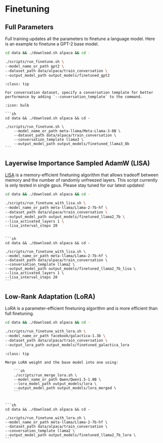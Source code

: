 # Finetuning 

## Full Parameters

Full training updates all the parameters to finetune a language model.
Here is an example to finetune a GPT-2 base model.

```sh
cd data && ./download.sh alpaca && cd -

./scripts/run_finetune.sh \
--model_name_or_path gpt2 \
--dataset_path data/alpaca/train_conversation \
--output_model_path output_models/finetuned_gpt2
```

```{admonition} Conversation Template
:class: tip

For conversation dataset, specify a conversation template for better performance by adding `--conversation_template` to the command.  
```

````{dropdown} Llama-3-8B conversation dataset example
:icon: bulb

```sh
cd data && ./download.sh alpaca && cd -

./scripts/run_finetune.sh \
    --model_name_or_path meta-llama/Meta-Llama-3-8B \
    --dataset_path data/alpaca/train_conversation \
    --conversation_template llama3 \
    --output_model_path output_models/finetuned_llama3_8b
```

````


## Layerwise Importance Sampled AdamW (LISA)

[LISA](https://arxiv.org/abs/2403.17919) is a memory-efficient finetuning algorithm that allows tradeoff between memory and the number of randomly unfreezed layers. This script currently is only tested in single gpus. Please stay tuned for our latest updates!

```sh
cd data && ./download.sh alpaca && cd -

./scripts/run_finetune_with_lisa.sh \
--model_name_or_path meta-llama/Llama-2-7b-hf \
--dataset_path data/alpaca/train_conversation \
--output_model_path output_models/finetuned_llama2_7b \
--lisa_activated_layers 1 \
--lisa_interval_steps 20
```

````{dropdown} Llama-2-7B conversation dataset example

```sh
cd data && ./download.sh alpaca && cd -

./scripts/run_finetune_with_lisa.sh \
--model_name_or_path meta-llama/Llama-2-7b-hf \
--dataset_path data/alpaca/train_conversation \
--conversation_template llama2 \
--output_model_path output_models/finetuned_llama2_7b_lisa \
--lisa_activated_layers 1 \
--lisa_interval_steps 20
```

````


## Low-Rank Adaptation (LoRA)

LoRA is a parameter-efficient finetuning algorithm and is more efficient than full finetuning.

```sh
cd data && ./download.sh alpaca && cd -

./scripts/run_finetune_with_lora.sh \
--model_name_or_path facebook/galactica-1.3b \
--dataset_path data/alpaca/train_conversation \
--output_lora_path output_models/finetuned_galactica_lora
```

````{admonition} Merge LoRA Weight
:class: tip

Merge LoRA weight and the base model into one using:  

    ```sh
    ./scripts/run_merge_lora.sh \
    --model_name_or_path Qwen/Qwen1.5-1.8B \
    --lora_model_path output_models/lora \
    --output_model_path output_models/lora_merged \
    ```
````

````{dropdown} Llama-2-7B conversation dataset example

```sh
cd data && ./download.sh alpaca && cd -

./scripts/run_finetune_with_lora.sh \
--model_name_or_path meta-llama/Llama-2-7b-hf \
--dataset_path data/alpaca/train_conversation \
--conversation_template llama2 \
--output_model_path output_models/finetuned_llama2_7b_lora \
```

````